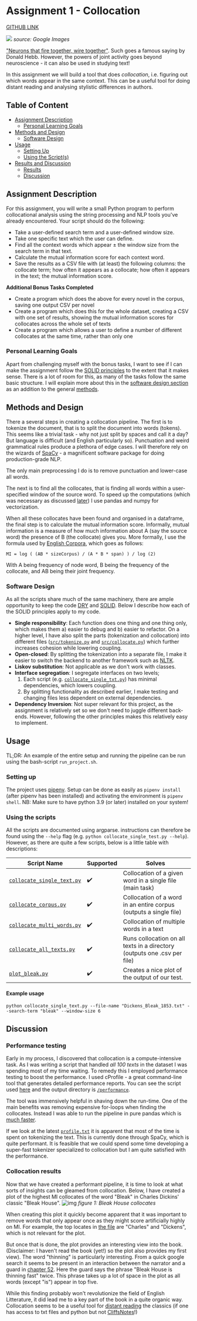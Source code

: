 # Assignment 1 - Collocation
[GITHUB LINK](https://github.com/Rysias/cds-assignments/tree/main/language-assignments/language-a1)

![](../imgs/neuronsthatf.jpg)
*source: Google Images*


["Neurons that fire together, wire together"](https://neurosciencenews.com/wire-fire-neurons-19835/). Such goes a famous saying by Donald Hebb. However, the powers of joint activity goes beyond neuroscience - it can also be used in studying text! 

In this assignment we will build a tool that does *collocation*, i.e. figuring out which words appear in the same context. This can be a useful tool for doing distant reading and analysing stylistic differences in authors. 

## Table of Content 
- [Assignment Description](#assignment-description)
    * [Personal Learning Goals](#personal-learning-goals)
- [Methods and Design](#methods-and-design)
    * [Software Design](#software-design)
- [Usage](#usage)
    * [Setting Up](#setting-up)
    * [Using the Script(s)](#using-the-scripts)
- [Results and Discussion](#results-and-discussion)
    * [Results](#results)
    * [Discussion](#discussion)

## Assignment Description
For this assignment, you will write a small Python program to perform collocational analysis using the string processing and NLP tools you've already encountered. Your script should do the following:

- Take a user-defined search term and a user-defined window size.
- Take one specific text which the user can define.
- Find all the context words which appear ± the window size from the search term in that text.
- Calculate the mutual information score for each context word.
- Save the results as a CSV file with (at least) the following columns: the collocate term; how often it appears as a collocate; how often it appears in the text; the mutual information score.

**Additional Bonus Tasks Completed**
- Create a program which does the above for every novel in the corpus, saving one output CSV per novel
- Create a program which does this for the whole dataset, creating a CSV with one set of results, showing the mutual information scores for collocates across the whole set of texts
- Create a program which allows a user to define a number of different collocates at the same time, rather than only one

### Personal Learning Goals
Apart from challenging myself with the bonus tasks, I want to see if I can make the assignment follow the  [SOLID principles](https://www.digitalocean.com/community/conceptual_articles/s-o-l-i-d-the-first-five-principles-of-object-oriented-design) to the extent that it makes sense. There is a lot of room for this, as many of the tasks follow the same basic structure. I will explain more about this in the [software design section](#software-design) as an addition to the general [methods](#methods-and-design). 

## Methods and Design
There a several steps in creating a collocation pipeline. The first is to tokenize the document, that is to split the document into words (tokens). This seems like a trivial task - why not just split by spaces and call it a day? But language is difficult (and English particularly so). Punctuation and weird grammatical rules produce a plethora of edge cases. I will therefore rely on the wizards of [SpaCy](spacy.io) - a magnificent software package for doing production-grade NLP. 

The only main preprocessing I do is to remove punctuation and lower-case all words. 

The next is to find all the collocates, that is finding all words within a user-specified window of the source word. To speed up the computations (which was necessary as discussed [later](#performance-testing)) I use pandas and numpy for vectorization.

When all these collocates have been found and organised in a dataframe, the final step is to calculate the mutual information score. Informally, mutual information is a measure of how much information about A (say the source word) the presence of B (the collocate) gives you. More formally, I use the formula used by [English Corpora](https://www.english-corpora.org/mutualInformation.asp), which goes as follows: 

```
MI = log ( (AB * sizeCorpus) / (A * B * span) ) / log (2)
```

With A being frequency of node word, B being the frequency of the collocate, and AB being their joint frequency. 

### Software Design
As all the scripts share much of the same machinery, there are ample opportunity to keep the code [DRY](https://en.wikipedia.org/wiki/Don%27t_repeat_yourself) and [SOLID](https://www.digitalocean.com/community/conceptual_articles/s-o-l-i-d-the-first-five-principles-of-object-oriented-design). Below I describe how each of the SOLID principles apply to my code.

- **Single responsibility**: Each function does one thing and one thing only, which makes them a) easier to debug and b) easier to refactor. On a higher level, I have also split the parts (tokenization and collocation) into different files ([`src/tokenize.py`](./src/tokenize.py) and [`src/collocate.py`](./src/collocate.py)) which further increases cohesion while lowering coupling.
- **Open-closed**: By splitting the tokenization into a separate file, I make it easier to switch the backend to another framework such as [NLTK](https://www.nltk.org/). 
- **Liskov substitution**: Not applicable as we don't work with classes. 
- **Interface segregation**: I segregate interfaces on two levels;
    1. Each script (e.g. [`collocate_single_txt.py`](./collocate_single_text.py)) has minimal dependencies, which lowers coupling. 
    2. By splitting functionality as described earlier, I make testing and changing files less dependent on external dependencies.
- **Dependency Inversion**: Not super relevant for this project, as the assignment is relatively set so we don't need to juggle different back-ends. However, following the other principles makes this relatively easy to implement.

## Usage 
TL;DR: An example of the entire setup and running the pipeline can be run using the bash-script `run_project.sh`. 

### Setting up
The project uses [pipenv](https://pipenv-fork.readthedocs.io/en/latest/basics.html). Setup can be done as easily as `pipenv install` (after pipenv has been installed) and activating the environment is `pipenv shell`. NB: Make sure to have python 3.9 (or later) installed on your system!

### Using the scripts 
All the scripts are documented using argparse. instructions can therefore be found using the `--help` flag (e.g. `python collocate_single_test.py --help`). However, as there are quite a few scripts, below is a little table with descriptions: 


Script Name | Supported | Solves 
---- | ---- | ---- 
[`collocate_single_text.py`](./collocate_single_text.py) | :heavy_check_mark: | Collocation of a given word in a single file (main task) 
[`collocate_corpus.py`](./collocate_corpus.py) | :heavy_check_mark: | Collocation of a word in an entire corpus (outputs a single file)
[`collocate_multi_words.py`](./collocate_corpus.py) | :heavy_check_mark: | Collocation of multiple words in a text
[`collocate_all_texts.py`](./collocate_all_texts.py) | :heavy_check_mark: | Runs collocation on all texts in a directory (outputs one .csv per file)
[`plot_bleak.py`](./collocate_all_texts.py) | :heavy_check_mark: | Creates a nice plot of the output of our test.

#### Example usage
```console
python collocate_single_text.py --file-name "Dickens_Bleak_1853.txt" --search-term "bleak" --window-size 6
```

## Discussion
### Performance testing
Early in my process, I discovered that collocation is a compute-intensive task. As I was writing a script that handled _all 100 texts_ in the dataset I was spending most of my time waiting. To remedy this I employed performance testing to boost the performance. I used cProfile - a great command-line tool that generates detailed performance reports. You can see the script used [here](./profile_collocate.sh) and the output directory is [`/performance`](./performance/). 

The tool was immensively helpful in shaving down the run-time. One of the main benefits was removing expensive for-loops when finding the collocates. Instead I was able to run the pipeline in pure pandas which is [much faster](https://pythonspeed.com/articles/vectorization-python/). 

If we look at the latest [`profile.txt`](./performance/profile.txt) it is apparent that most of the time is spent on tokenizing the text. This is currently done through SpaCy, which is quite performant. It is feasible that we could spend some time developing a super-fast tokenizer specialized to collocation but I am quite satisfied with the performance. 

### Collocation results
Now that we have created a performant pipeline, it is time to look at what sorts of insights can be gleamed from collocation. Below, I have created a plot of the highest MI collocates of the word "Bleak" in Charles Dickins' classic "Bleak House". 
![img](./output/Dickens_Bleak_1853_bleak.png)
*figure 1: Bleak House collocates*

When creating this plot it quickly become apparent that it was important to remove words that only appear once as they might score artificially highly on MI. For example, the top locates in [the file](./output/Dickens_Bleak_1853_bleak.csv) are "Charles" and "Dickens", which is not relevant for the plot. 

But once that is done, the plot provides an interesting view into the book. (Disclaimer: I haven't read the book (yet!) so the plot also provides my first view). The word "thinning" is particularly interesting. From a quick google search it seems to be present in an interaction between the narrator and a guard in [chapter 52](http://www.literaturepage.com/read/dickens-bleak-house-802.html). Here the guard says the phrase "Bleak House is thinning fast" twice. This phrase takes up a lot of space in the plot as all words (except "is") appear in top five. 

While this finding probably won't revolutionize the field of English Litterature, it did lead me to a key part of the book in a quite organic way. Collocation seems to be a useful tool for [distant reading](https://books.google.dk/books/about/Distant_Reading.html?id=Sh9uNQEACAAJ&redir_esc=y) the classics (if one has access to txt files and python but not [CliffsNotes](https://www.cliffsnotes.com/)!)



